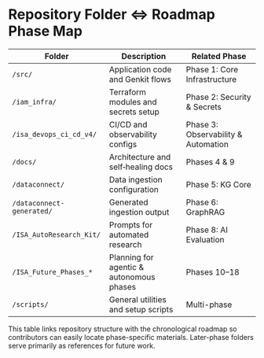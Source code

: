 # Repository Folder ⇔ Roadmap Phase Map

| Folder | Description | Related Phase |
| --- | --- | --- |
| `/src/` | Application code and Genkit flows | Phase 1: Core Infrastructure |
| `/iam_infra/` | Terraform modules and secrets setup | Phase 2: Security & Secrets |
| `/isa_devops_ci_cd_v4/` | CI/CD and observability configs | Phase 3: Observability & Automation |
| `/docs/` | Architecture and self‑healing docs | Phases 4 & 9 |
| `/dataconnect/` | Data ingestion configuration | Phase 5: KG Core |
| `/dataconnect-generated/` | Generated ingestion output | Phase 6: GraphRAG |
| `/ISA_AutoResearch_Kit/` | Prompts for automated research | Phase 8: AI Evaluation |
| `/ISA_Future_Phases_*` | Planning for agentic & autonomous phases | Phases 10–18 |
| `/scripts/` | General utilities and setup scripts | Multi-phase |

This table links repository structure with the chronological roadmap so contributors can easily locate phase-specific materials. Later-phase folders serve primarily as references for future work.

